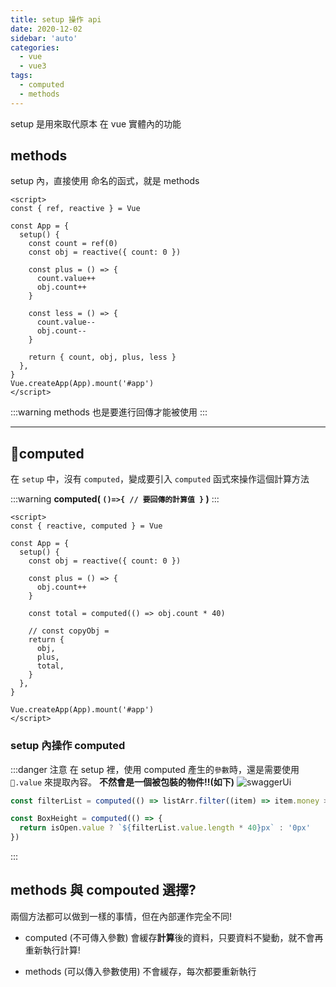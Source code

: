 ```yaml
---
title: setup 操作 api
date: 2020-12-02
sidebar: 'auto'
categories:
  - vue
  - vue3
tags:
  - computed
  - methods
---
```


setup 是用來取代原本 在 vue 實體內的功能

## methods

setup 內，直接使用 命名的函式，就是 methods

```vue {9-12,14-17,19}
<script>
const { ref, reactive } = Vue

const App = {
  setup() {
    const count = ref(0)
    const obj = reactive({ count: 0 })

    const plus = () => {
      count.value++
      obj.count++
    }

    const less = () => {
      count.value--
      obj.count--
    }

    return { count, obj, plus, less }
  },
}
Vue.createApp(App).mount('#app')
</script>
```

:::warning
methods 也是要進行回傳才能被使用
:::

---

## computed

在 `setup` 中，沒有 `computed`，變成要引入 `computed` 函式來操作這個計算方法

:::warning
**computed( `()=>{ // 要回傳的計算值 }` )**
:::

```vue {2,12}
<script>
const { reactive, computed } = Vue

const App = {
  setup() {
    const obj = reactive({ count: 0 })

    const plus = () => {
      obj.count++
    }

    const total = computed(() => obj.count * 40)

    // const copyObj =
    return {
      obj,
      plus,
      total,
    }
  },
}

Vue.createApp(App).mount('#app')
</script>
```

### setup 內操作 computed

:::danger 注意
在 setup 裡，使用 computed 產生的`參數`時，還是需要使用 `.value` 來提取內容。
**不然會是一個被包裝的物件!!(如下)**
<img :src="$withBase('/img/console_computed.png')" alt="swaggerUi">

```js {4}
const filterList = computed(() => listArr.filter((item) => item.money > 500))

const BoxHeight = computed(() => {
  return isOpen.value ? `${filterList.value.length * 40}px` : '0px'
})
```

:::

## methods 與 compouted 選擇?

兩個方法都可以做到一樣的事情，但在內部運作完全不同!

- computed (不可傳入參數) 會緩存**計算**後的資料，只要資料不變動，就不會再重新執行計算!

- methods (可以傳入參數使用) 不會緩存，每次都要重新執行

